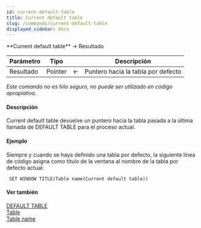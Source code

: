 ```yaml
---
id: current-default-table
title: Current default table
slug: /commands/current-default-table
displayed_sidebar: docs
---
```


<!--REF #_command_.Current default table.Syntax-->**Current default table**  -> Resultado<!-- END REF-->
<!--REF #_command_.Current default table.Params-->
| Parámetro | Tipo |  | Descripción |
| --- | --- | --- | --- |
| Resultado | Pointer | &#8592; | Puntero hacia la tabla por defecto |

<!-- END REF-->

*Este comando no es hilo seguro, no puede ser utilizado en código apropiativo.*


#### Descripción 

<!--REF #_command_.Current default table.Summary-->Current default table devuelve un puntero hacia la tabla pasada a la última llamada de DEFAULT TABLE para el proceso actual.<!-- END REF-->

#### Ejemplo 

Siempre y cuando se haya definido una tabla por defecto, la siguiente línea de código asigna como título de la ventana al nombre de la tabla por defecto actual:

```4d
 SET WINDOW TITLE(Table name(Current default table))
```

#### Ver también 

[DEFAULT TABLE](default-table.md)  
[Table](table.md)  
[Table name](table-name.md)  